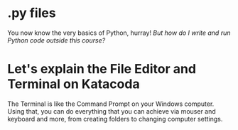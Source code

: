 # .py files
You now know the very basics of Python, hurray! *But how do I write and run Python code outside this course?*

# Let's explain the File Editor and Terminal on Katacoda

The Terminal is like the Command Prompt on your Windows computer. Using that, you can do everything that you can achieve via mouser and keyboard and more, from creating folders to changing computer settings.
